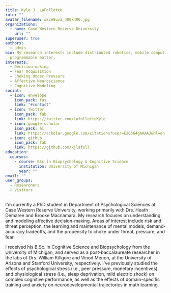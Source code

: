 ```yaml
---
title: Kyle J. LaFollette
role: ""
avatar_filename: o8ve9uva_400x400.jpg
organizations:
  - name: Case Western Reserve University
    url: ""
superuser: true
authors:
  - admin
bio: My research interests include distributed robotics, mobile computing and
  programmable matter.
interests:
  - Decision-making
  - Fear Acquisition
  - Choking Under Pressure
  - Affective Neuroscience
  - Cognitive Modeling
social:
  - icon: envelope
    icon_pack: fas
    link: "#contact"
  - icon: twitter
    icon_pack: fab
    link: https://twitter.com/LafolletteKyle
  - icon: google-scholar
    icon_pack: ai
    link: https://scholar.google.com/citations?user=E2C564gAAAAJ&hl=en
  - icon: github
    icon_pack: fab
    link: https://github.com/kjlafoll
education:
  courses:
    - course: BSc in Biopsychology & Cognitive Science
      institution: University of Michigan
      year: ""
email: ""
user_groups:
  - Researchers
  - Visitors
---
```

I'm currently a PhD student in Department of Psychological Sciences at Case Western Reserve University, working primarily with Drs. Heath Demaree and Brooke Macnamara. My research focuses on understanding and modeling affective decision-making. Areas of interest include risk and threat perception, the learning and maintenance of mental models, demand-accuracy tradeoffs, and the propensity to choke under threat, pressure, and fear.

I received his B.Sc. in Cognitive Science and Biopsychology from the University of Michigan, and served as a post-baccalaureate researcher in the labs of Drs. William Killgore and Vinod Menon, at the University of Arizona and Stanford University, respectively. I've previously studied the effects of psychological stress (i.e., peer pressure, monetary incentives), and physiological stress (i.e., sleep deprivation, mild electric shock) on complex cognitive performance, as well as the effects of domain-specific training and anxiety on neurodevelopmental trajectories in math learning.